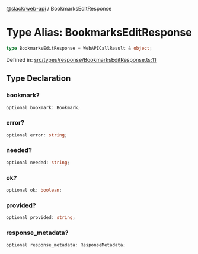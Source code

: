 [@slack/web-api](../index.md) / BookmarksEditResponse

# Type Alias: BookmarksEditResponse

```ts
type BookmarksEditResponse = WebAPICallResult & object;
```

Defined in: [src/types/response/BookmarksEditResponse.ts:11](https://github.com/slackapi/node-slack-sdk/blob/main/packages/web-api/src/types/response/BookmarksEditResponse.ts#L11)

## Type Declaration

### bookmark?

```ts
optional bookmark: Bookmark;
```

### error?

```ts
optional error: string;
```

### needed?

```ts
optional needed: string;
```

### ok?

```ts
optional ok: boolean;
```

### provided?

```ts
optional provided: string;
```

### response\_metadata?

```ts
optional response_metadata: ResponseMetadata;
```
